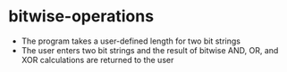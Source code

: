 # bitwise-operations

* The program takes a user-defined length for two bit strings
* The user enters two bit strings and the result of bitwise AND, OR, and XOR calculations are returned to the user
